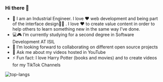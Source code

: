 ### Hi there 👋

- 🔭 I am an Industrial Engineer. I love ❤ web development and being part of the interface design👨‍💻 . I love ❤ to create value content in order to help others to learn something new in the same way I’ve done. 
- 💻🎮 I’m currently studying for a second degree in Software Development AT ISIL
- 👯 I’m looking forward to collaborating on different open source projects
- 💬 Ask me about my videos hosted in YouTube
- ⚡ Fun fact: I love Harry Potter (books and movies) and to create videos for my TikTok Channels

![top-langs](https://github-readme-stats.vercel.app/api/top-langs?username=raulsr92&show_icons=true&theme=default&show_icons=true)
